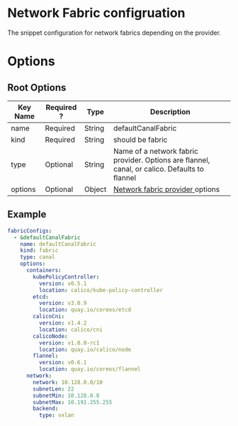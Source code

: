 # Network Fabric configruation

The snippet configuration for network fabrics depending on the provider.

# Options
## Root Options
| Key Name | Required ? | Type   | Description|
| -------- | ---------- | ------ | --- |
| name     | Required   | String | defaultCanalFabric |
| kind     | Required   | String | should be fabric |
| type     | Optional   | String | Name of a network fabric provider. Options are flannel, canal,  or calico. Defaults to flannel |
| options  | Optional   | Object | [Network fabric provider ](fabric) options|

## Example

```yaml
fabricConfigs:
  - &defaultCanalFabric
    name: defaultCanalFabric
    kind: fabric
    type: canal
    options:
      containers:
        kubePolicyController:
          version: v0.5.1
          location: calico/kube-policy-controller
        etcd:
          version: v3.0.9
          location: quay.io/coreos/etcd
        calicoCni:
          version: v1.4.2
          location: calico/cni
        calicoNode:
          version: v1.0.0-rc1
          location: quay.io/calico/node
        flannel:
          version: v0.6.1
          location: quay.io/coreos/flannel
      network:
        network: 10.128.0.0/10
        subnetLen: 22
        subnetMin: 10.128.0.0
        subnetMax: 10.191.255.255
        backend:
          type: vxlan
```
